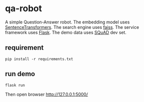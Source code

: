 # qa-robot

A simple Question-Answer robot. The embedding model uses [SentenceTransformers](https://www.sbert.net/). The search engine uses [faiss](https://github.com/facebookresearch/faiss). The service framework uses [Flask](https://flask.palletsprojects.com/en/2.0.x/). The demo data uses [SQuAD](https://rajpurkar.github.io/SQuAD-explorer/) dev set.

## requirement
```
pip install -r requirements.txt
```

## run demo
```
flask run
```
Then open browser http://127.0.0.1:5000/ 